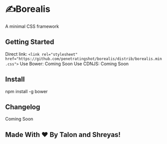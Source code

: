 # ✍️Borealis
A minimal CSS framework

## Getting Started
Direct link: `<link rel="stylesheet" href="https://github.com/penetratingshot/borealis/distrib/borealis.min.css">`
Use Bower: Coming Soon
Use CDNJS: Coming Soon

## Install
npm install -g bower

## Changelog
Coming Soon

## Made With ❤️ By Talon and Shreyas!
